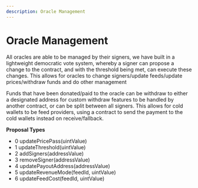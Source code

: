 ```yaml
---
description: Oracle Management
---
```


# Oracle Management

All oracles are able to be managed by their signers, we have built in a lightweight democratic vote system, whereby a signer can propose a change to the contract, and with the threshold being met, can execute these changes. This allows for oracles to change signers/update feeds/update prices/withdraw funds and do other management

Funds that have been donated/paid to the oracle can be withdraw to either a designated address for custom withdraw features to be handled by another contract, or can be split between all signers. This allows for cold wallets to be feed providers, using a contract to send the payment to the cold wallets instead on receive/fallback.

**Proposal Types**

* 0 updatePricePass(uintValue)
* 1 updateThreshold(uintValue)
* 2 addSigners(addressValue)
* 3 removeSigner(addressValue)
* 4 updatePayoutAddress(addressValue)
* 5 updateRevenueMode(feedId, uintValue)
* 6 updateFeedCost(feedId, uintValue)
